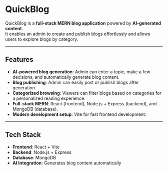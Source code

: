 # QuickBlog

QuickBlog is a **full-stack MERN blog application** powered by **AI-generated content**.  
It enables an admin to create and publish blogs effortlessly and allows users to explore blogs by category.

---

## Features

- **AI-powered blog generation**: Admin can enter a topic, make a few decisions, and automatically generate blog content.
- **Blog publishing**: Admin can easily post or publish blogs after generation.
- **Categorized browsing**: Viewers can filter blogs based on categories for a personalized reading experience.
- **Full-stack MERN**: React (frontend), Node.js + Express (backend), and MongoDB (database).
- **Modern development setup**: Vite for fast frontend development.

---

## Tech Stack

- **Frontend**: React + Vite
- **Backend**: Node.js + Express
- **Database**: MongoDB
- **AI Integration**: Generates blog content automatically
